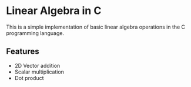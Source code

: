 # Linear Algebra in C

This is a simple implementation of basic linear algebra operations in the C programming language.

## Features
- 2D Vector addition
- Scalar multiplication
- Dot product
